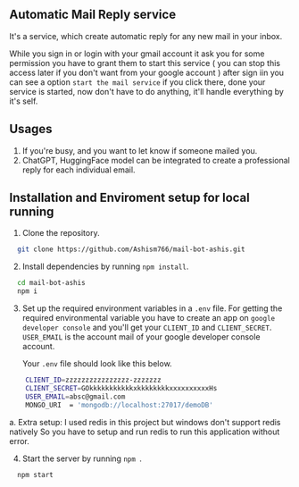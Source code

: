 ## Automatic Mail Reply service
It's a service, which create automatic reply for any new mail in your inbox.

While you sign in or login with your gmail account it ask you for some permission you have to grant them to start this service ( you can stop this access later if you don't want from your google account ) after sign iin you can see a option `start the mail service` if you click there, done your service is started, now don't have to do anything, it'll handle everything by it's self.

## Usages
1. If you're busy, and you want to let know if someone mailed you.
2. ChatGPT, HuggingFace model can be integrated to create a professional reply for each individual email.

## Installation and Enviroment setup for local running

1. Clone the repository.
```sh
  git clone https://github.com/Ashism766/mail-bot-ashis.git
```
2. Install dependencies by running `npm install`.
```sh
  cd mail-bot-ashis
  npm i 
```
3. Set up the required environment variables  in a `.env` file.
    For getting the required environmental variable you have to create an app on `google developer console` and you'll get your `CLIENT_ID` and `CLIENT_SECRET`.  `USER_EMAIL` is the account mail of your google developer console account.
    
    Your `.env` file should look like this below.
  
   
```sh
    CLIENT_ID=zzzzzzzzzzzzzzzz-zzzzzzz
    CLIENT_SECRET=GOkkkkkkkkkkkxkkkkkkkkxxxxxxxxxxHs
    USER_EMAIL=absc@gmail.com 
    MONGO_URI  = 'mongodb://localhost:27017/demoDB'
```
 a. Extra setup:
    I used redis in this project but windows don't support redis natively So you have to setup and run redis to run this application without error.

4. Start the server by running `npm `.
```sh
  npm start
```

